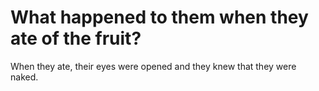 # What happened to them when they ate of the fruit?

When they ate, their eyes were opened and they knew that they were naked.
